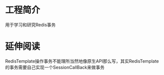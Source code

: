 # 工程简介
用于学习和研究Redis事务
# 延伸阅读
RedisTemplate操作事务不能理所当然地像原生API那么写，其实RedisTemplate的事务需要自己实现一个SessionCallBack来做事务